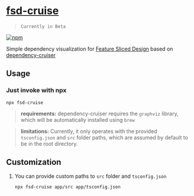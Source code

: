 # [fsd-cruise](https://www.npmjs.com/package/fsd-cruise)

> `Currently in Beta`

[npm]: https://www.npmjs.com/package/fsd-cruise

[![npm](https://img.shields.io/npm/v/fsd-cruise?style=flat-square)][npm]

Simple dependency visualization for [Feature Sliced Design](https://feature-sliced.design/) based on [dependency-cruiser](https://www.npmjs.com/package/dependency-cruiser)

## Usage

### Just invoke with npx

```shell
npx fsd-cruise
```
> **requirements:** dependency-cruiser requires the `graphviz` library, which will be automatically installed using `brew`

> **limitations:** Currently, it only operates with the provided `tsconfig.json` and `src` folder paths, which are assumed by default to be in the root directory.
## Customization

1. You can provide custom paths to `src` folder and `tsconfig.json`
    ```shell
    npx fsd-cruise app/src app/tsconfig.json
    ```
